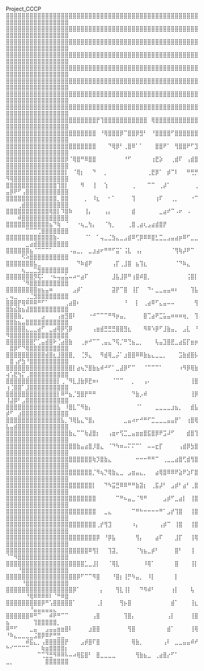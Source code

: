 Project_CCCP
⣿⣿⣿⣿⣿⣿⣿⣿⣿⣿⣿⣿⣿⣿⣿⣿⣿⣿⣿⣿⣿⣿⣿⣿⣿⣿⣿⣿⣿⣿⣿⣿⣿⣿⣿⣿⣿⣿⣿⣿⣿⣿⣿⣿⣿⣿⣿⣿⣿⣿⣿⣿⣿⣿⣿⣿⣿⣿⣿⣿⣿⣿⣿⣿⣿
⣿⣿⣿⣿⣿⣿⣿⣿⣿⣿⣿⣿⣿⣿⣿⣿⣿⣿⣿⣿⣿⣿⣿⣿⣿⣿⣿⣿⣿⣿⣿⣿⣿⣿⣿⣿⣿⣿⣿⣿⣿⣿⣿⣿⣿⣿⣿⣿⣿⣿⣿⣿⣿⣿⣿⣿⣿⣿⣿⣿⣿⣿⣿⣿⣿
⣿⣿⣿⣿⣿⣿⣿⣿⣿⣿⣿⣿⣿⣿⣿⣿⣿⣿⣿⣿⣿⣿⣿⣿⣿⣿⣿⣿⣿⣿⣿⣿⣿⣿⣿⣿⣿⣿⣿⣿⣿⣿⣿⣿⣿⣿⣿⣿⣿⣿⣿⣿⣿⣿⣿⣿⣿⣿⣿⣿⣿⣿⣿⣿⣿
⣿⣿⣿⣿⣿⣿⣿⣿⣿⣿⣿⣿⣿⣿⣿⣿⣿⣿⣿⣿⣿⣿⣿⣿⣿⣿⣿⣿⣿⣿⣿⣿⣿⣿⣿⣿⣿⣿⣿⣿⣿⣿⣿⣿⣿⣿⣿⣿⣿⣿⣿⣿⣿⣿⣿⣿⣿⣿⣿⣿⣿⣿⣿⣿⣿
⣿⣿⣿⣿⣿⣿⣿⣿⣿⣿⣿⣿⣿⣿⣿⣿⣿⣿⣿⣿⣿⣿⣿⣿⣿⣿⣿⣿⣿⣿⣿⣿⣿⣿⣿⣿⣿⣿⣿⣿⣿⣿⣿⣿⣿⣿⣿⣿⣿⣿⣿⣿⣿⣿⣿⣿⣿⣿⣿⣿⣿⣿⣿⣿⣿
⣿⣿⣿⣿⣿⣿⣿⣿⣿⣿⣿⣿⣿⣿⣿⣿⣿⣿⣿⣿⣿⣿⣿⣿⣿⣿⣿⣿⣿⣿⣿⣿⣿⣿⣿⣿⣿⣿⣿⣿⣿⣿⣿⣿⣿⣿⣿⣿⣿⣿⣿⣿⣿⣿⣿⣿⣿⣿⣿⣿⣿⣿⣿⣿⣿
⣿⣿⣿⣿⣿⣿⣿⣿⣿⣿⣿⣿⣿⣿⣿⣿⣿⣿⣿⣿⣿⣿⣿⣿⣿⣿⣿⣿⣿⣿⣿⣿⣿⣿⣿⣿⣿⣿⣿⣿⣿⣿⣿⣿⣿⣿⣿⣿⣿⣿⣿⣿⣿⣿⣿⣿⣿⣿⣿⣿⣿⣿⣿⣿⣿
⣿⣿⣿⣿⣿⣿⣿⣿⣿⣿⣿⣿⣿⣿⣿⣿⣿⣿⣿⣿⣿⣿⣿⣿⣿⣿⣿⣿⣿⣿⣿⣿⣿⣿⣿⣿⣿⣿⣿⣿⣿⣿⣿⣿⣿⣿⣿⣿⣿⣿⣿⣿⣿⣿⣿⣿⣿⣿⣿⣿⣿⣿⣿⣿⣿
⣿⣿⣿⣿⣿⣿⣿⣿⣿⣿⣿⣿⣿⣿⣿⣿⣿⣿⣿⣿⣿⣿⣿⡟⢹⣿⣿⣿⣿⣿⣿⣿⣿⣿⣿⣿⠀⢿⣿⣿⣿⣿⣿⣿⣿⣿⣿⣿⣿⣿⣿⣿⣿⣿⣿⣿⣿⣿⣿⣿⣿⣿⣿⣿⣿
⣿⣿⣿⣿⣿⣿⣿⣿⣿⣿⣿⣿⣿⣿⣿⣿⣿⣿⣿⣿⣿⣿⣿⠀⠘⢿⣿⣿⣿⡿⠉⣿⣿⡿⣻⠃⠀⠘⣿⣿⣿⣿⠋⣿⣿⣿⣿⣿⣿⣿⣿⣿⣿⣿⣿⣿⣿⣿⣿⣿⣿⣿⣿⣿⣿
⣿⣿⣿⣿⣿⣿⣿⣿⣿⣿⣿⣿⣿⣿⣿⣿⣿⣿⣿⣿⣿⣿⣿⠀⠀⠀⠙⢿⡿⠃⢀⣿⠿⠁⠁⠀⠀⠀⣿⣿⠟⠁⠀⢻⣿⣿⠟⠋⣹⣿⣿⣿⣿⣿⣿⣿⣿⣿⣿⣿⣿⣿⣿⣿⣿
⣿⣿⣿⣿⣿⣿⣿⣿⣿⣿⣿⣿⣿⣿⣿⡿⠈⢿⣿⠛⠿⣿⣿⠀⠀⠀⠀⠀⠀⠀⠘⠋⠀⠀⠀⠀⠀⢰⣟⡵⠀⠀⢀⣾⠏⠀⢠⣾⣿⣿⣿⣿⣿⣿⣿⣿⣿⣿⣿⣿⣿⣿⣿⣿⣿
⣿⣿⣿⣿⣿⣿⣿⣿⣿⣿⣿⣿⣿⣿⣿⡇⠀⠈⢿⡆⠀⠀⠙⠀⠀⡀⠀⠀⠀⠀⠀⠀⠀⠀⠀⠀⢀⣟⡿⠁⠀⡾⠉⠇⠀⠀⠛⢛⡛⠻⢿⣿⣿⣿⣿⣿⣿⣿⣿⣿⣿⣿⣿⣿⣿
⣿⣿⣿⣿⣿⣿⣿⣿⣿⣿⣿⣿⣿⢹⣿⡇⠀⠀⠀⠻⠀⠀⢸⠀⠀⢱⠀⠀⠀⠀⠀⠀⢀⠀⠀⠀⠉⠉⠀⢀⡼⠁⠀⠀⠀⠀⠀⠀⢀⣤⡿⠟⠋⢠⣿⣿⣿⣿⣿⣿⣿⣿⣿⣿⣿
⣿⣿⣿⣿⣿⣿⣿⣿⣿⣿⣿⣿⣿⡀⣿⣿⠀⠀⠀⠀⡀⠀⠸⣆⠀⠀⠂⠁⠀⠀⠀⠀⢹⠀⠀⠀⠀⠀⢰⠏⠀⠀⢀⡀⠀⠀⠀⠐⠉⠀⠀⠀⢀⣾⣿⣿⣿⣿⣿⣿⣿⣿⣿⣿⣿
⣿⣿⣿⣿⣿⣿⣿⣿⣿⣿⣿⢿⣿⡇⠹⣿⠷⠀⠀⠀⢸⡄⠀⠀⠀⢠⡄⠀⠀⠀⠀⠀⣾⠀⠀⠀⠀⠀⠀⣀⣴⠞⠉⠠⠖⠀⠠⠀⠀⠀⠀⠀⠾⣿⣿⣿⣿⣿⣿⣿⣿⣿⣿⣿⣿
⣿⣿⣿⣿⣿⣿⣿⣿⣿⣿⣿⣦⠙⢷⠀⠈⠀⠀⠐⢦⣀⢳⡄⠀⠀⠈⢳⡀⠀⠀⠀⢀⣿⢀⣴⢆⣠⣴⣾⣿⡟⠀⠀⠀⠀⠀⠀⠀⠀⠀⠀⠀⠀⠀⠉⠉⠉⢉⣿⣿⣿⣿⣿⣿⣿
⣿⣿⣿⣿⣿⣿⣿⣿⣿⣿⣿⣿⣷⠄⠀⠀⠀⠀⠀⠀⠈⠁⠀⠁⢤⣀⣈⣳⣄⣀⣠⣾⠿⢋⡿⠿⠿⣿⣃⣉⣀⣠⣤⣴⡶⠿⠋⣀⣀⠀⠀⠀⠀⠀⣀⣴⣾⣿⣿⣿⣿⣿⣿⣿⣿
⣿⣿⣿⣿⣿⣿⣦⠈⠉⠉⠉⠁⠀⠀⠀⠀⠠⣤⣀⡀⠀⣀⣰⣴⠖⠛⠛⠋⣭⠁⢨⣇⠀⢠⡄⠀⠀⠀⠀⠀⠀⠀⠈⢻⢷⡼⠟⠉⠀⠀⠀⠀⠀⠫⠵⣿⣿⣿⣿⣿⣿⣿⣿⣿⣿
⣿⣿⣿⣿⣿⣿⣿⣧⣀⠀⠀⠀⠀⠀⠀⠀⠀⠀⠙⠷⣾⠟⠀⠀⠀⠀⠀⢠⡏⢀⣸⣿⠀⣦⢹⣆⠀⠀⠀⠀⠀⠀⠀⠈⠙⠷⣄⠀⠀⠀⠀⠀⠀⢦⣀⣀⣉⣻⣿⣿⣿⣿⣿⣿⣿
⣿⣿⣿⣿⣿⣿⣿⡻⢯⠅⠀⠐⠦⢤⣤⣥⠤⠴⠒⣴⠏⠀⠀⠀⠀⠀⠀⣸⣧⣸⡿⠛⢰⣿⠾⣿⡀⠀⠀⠀⠀⠀⠀⠀⠀⠀⢨⣿⡇⠀⠀⠀⠀⠈⠻⣿⣿⣿⣿⣿⣿⣿⣿⣿⣿
⣿⣿⣿⣿⣿⣿⣿⣿⣶⣦⣤⠶⠀⠀⠀⠀⠀⣠⡾⠁⠀⠀⠀⠀⠀⠀⠀⣽⡟⠉⣿⠀⢸⡏⠀⠀⠙⠂⣀⣀⣤⣤⠶⠆⠀⠀⠀⢹⣧⡀⢤⣀⠀⠀⢀⣈⣻⣿⣿⣿⣿⣿⣿⣿⣿
⣿⣿⣿⡟⢿⠿⠿⠿⠛⠋⠁⠀⠀⠀⠀⢀⣴⣿⠆⠀⠀⠀⠀⠀⠀⠀⠀⠀⠀⠀⠘⠀⠀⡇⠀⢀⣴⠿⠋⣄⣤⠤⠤⠀⠀⠀⠀⠀⢻⣿⣷⣮⣷⣦⣼⣿⣿⣿⣿⣿⣿⣿⣿⣿⣿
⣿⣿⣿⣷⡀⠀⠀⠀⠀⣠⠀⠀⠀⢠⣶⣻⣿⠇⠀⠀⠀⠐⠚⠉⠉⠉⠛⠻⡶⣤⡀⠀⠀⠀⠀⣿⢉⣴⠟⣉⣥⣤⠶⠶⠶⢶⡀⠀⢹⣿⣿⣷⣦⣤⣿⣿⣿⣿⣿⣿⣿⣿⣿⣿⣿
⣿⣿⣿⣿⣿⣄⣀⣀⣴⠋⠀⣀⣴⢿⡿⢫⡿⠀⠀⠀⠀⠀⢠⣶⣾⣛⣛⣛⣿⣿⣻⣆⠀⠀⠀⠻⠿⠱⡿⠋⣸⣷⣤⡀⠀⣠⣇⠀⠘⠻⣿⣿⣿⣿⣿⣿⣿⣿⣿⣿⣿⣿⣿⣿⣿
⣿⣿⣿⣿⣿⣿⣿⡋⢁⣤⣾⣿⠗⢈⣴⣿⣷⠀⠀⢀⡶⠚⠉⠉⢀⣤⣄⠙⢯⡈⠛⢙⣦⣀⡀⠀⠀⠀⢧⣤⣹⣿⣟⣀⣴⣯⡏⣶⡶⠀⣿⡿⠋⠙⢿⣿⣿⣿⣿⣿⣿⣿⣿⣿⣿
⣿⣿⣿⣿⣿⣿⣿⣿⣿⣿⣾⣿⣆⣸⣿⣿⣿⡀⠀⢈⡻⣄⠀⠀⠻⣾⢿⣀⡬⠁⣰⣿⣿⠿⠿⣷⣦⣄⣀⣀⡀⠀⠀⠀⣩⣷⣾⣿⡧⠀⣿⢠⡞⣳⠘⣿⣿⣿⣿⣿⣿⣿⣿⣿⣿
⣿⣿⣿⣿⣿⣿⣿⣿⣿⣿⣿⣿⣿⣿⣿⣿⣿⡇⣴⢦⡙⣿⣷⣦⠾⠚⠋⠁⣀⣼⡿⠋⠉⠀⠀⠈⠉⠉⠉⠁⠀⠀⠀⠀⠰⠻⡿⢿⣷⢴⢡⣟⢳⡍⢀⣿⣿⣿⣿⣿⣿⣿⣿⣿⣿
⣿⣿⣿⣿⣿⣿⣿⣿⣿⣿⣿⣿⣿⡇⢀⠈⠻⣇⣸⣷⡿⣟⠶⠆⠀⠀⠀⠈⠉⠉⠀⠀⡀⠀⠀⢠⠄⠀⠀⠀⠀⠀⠀⠀⠀⠀⠀⢸⣿⢰⢈⣿⣿⠁⣸⣿⣿⣿⣿⣿⣿⣿⣿⣿⣿
⣿⣿⣿⣿⣿⣿⣿⣿⣿⣿⣿⣿⣿⡇⠿⠛⣦⡈⣻⣿⡟⠛⠛⠀⠀⠀⠀⠀⠀⠀⠀⠀⠙⣷⡠⠾⠀⠀⠀⠀⠀⠀⠀⠀⠀⠀⠀⢸⡿⢸⣼⡿⠃⣠⣿⣿⣿⣿⣿⣿⣿⣿⣿⣿⣿
⣿⣿⣿⣿⣿⣿⣿⣿⣿⣿⣿⣿⣿⣧⠀⠸⣿⣇⠉⠻⣷⡄⠀⠀⠀⠀⠀⠀⠀⠀⠀⠀⠀⠈⠁⠀⠀⠀⣀⣀⣀⣀⣰⣦⡀⠀⠀⣾⣧⡾⠋⠀⣰⣿⣿⣿⣿⣿⣿⣿⣿⣿⣿⣿⣿
⣿⣿⣿⣿⣿⣿⣿⣿⣿⣿⣿⣿⣿⣿⣧⡀⠹⢿⣧⣄⠙⣿⡄⠀⠀⠀⠀⠀⠀⠀⣀⣤⠴⠖⠚⠛⠋⣉⣀⣀⣀⣤⣤⡟⠁⠀⢰⣿⢿⣧⣤⣾⣿⣿⣿⣿⣿⣿⣿⣿⣿⣿⣿⣿⣿
⣿⣿⣿⣿⣿⣿⣿⣿⣿⣿⣿⣿⣿⣿⣿⣿⣷⣄⠉⠉⢷⣼⣿⡆⠀⠀⢠⣶⠖⢫⣉⣀⣤⣶⣶⣿⣯⣿⡿⠟⣩⠼⠋⠀⠀⠀⣾⣿⢹⣿⣿⣿⣿⣿⣿⣿⣿⣿⣿⣿⣿⣿⣿⣿⣿
⣿⣿⣿⣿⣿⣿⣿⣿⣿⣿⣿⣿⣿⣿⣿⣿⣿⣿⣷⣤⣴⣿⡸⣿⣄⠀⠈⠙⠳⠶⠤⠍⠍⠉⠁⠀⠤⠤⣖⡏⠀⠀⠀⠀⢠⣾⡿⣳⣿⣿⣿⣿⣿⣿⣿⣿⣿⣿⣿⣿⣿⣿⣿⣿⣿
⣿⣿⣿⣿⣿⣿⣿⣿⣿⣿⣿⣿⣿⣿⣿⣿⣿⣿⣿⣿⣿⣿⢷⡹⣿⣷⣄⠀⠀⠀⠀⠀⠀⠒⠒⠒⠛⠛⠉⠀⢀⣀⣀⣴⣿⢋⣾⢻⣿⣿⣿⣿⣿⣿⣿⣿⣿⣿⣿⣿⣿⣿⣿⣿⣿
⣿⣿⣿⣿⣿⣿⣿⣿⣿⣿⣿⣿⣿⣿⣿⣿⣿⣿⣿⣿⣿⣿⡈⠻⢦⡙⢿⣷⣄⣀⠀⣠⣶⣤⣄⡀⠀⠀⣴⢿⣿⠿⠿⠟⣵⠟⣱⠏⣿⣿⣿⣿⣿⣿⣿⣿⣿⣿⣿⣿⣿⣿⣿⣿⣿
⣿⣿⣿⣿⣿⣿⣿⣿⣿⣿⣿⣿⣿⣿⣿⣿⣿⣿⣿⣿⣿⣿⡇⠀⠀⠙⠳⣭⣛⠿⠿⠛⠛⣷⣽⡆⠀⢀⣯⡼⠃⠀⣠⡾⠃⣴⠃⢀⣿⣿⣿⣿⣿⣿⣿⣿⣿⣿⣿⣿⣿⣿⣿⣿⣿
⣿⣿⣿⣿⣿⣿⣿⣿⣿⣿⣿⣿⣿⣿⣿⣿⣿⣿⣿⣿⣿⣿⣿⠀⠀⠀⠀⠀⠉⠛⠦⣤⣀⠈⠻⠛⠀⠀⠀⠀⣠⡾⠋⣀⣴⡇⠀⢸⣿⣿⣿⣿⣿⣿⣿⣿⣿⣿⣿⣿⣿⣿⣿⣿⣿
⣿⣿⣿⣿⣿⣿⣿⣿⣿⣿⣿⣿⣿⣿⣿⣿⣿⣿⣿⣿⣿⣿⣿⠀⠀⣀⣄⠀⠀⠀⠀⠀⠉⠛⠓⠒⠒⠒⠒⠛⠁⣠⡞⢹⣿⠀⠀⢸⣿⣿⣿⣿⣿⣿⣿⣿⣿⣿⣿⣿⣿⣿⣿⣿⣿
⣿⣿⣿⣿⣿⣿⣿⣿⣿⣿⣿⣿⣿⣿⣿⣿⣿⣿⣿⣿⣿⣿⣿⢀⡞⢻⣹⠀⠀⠀⠀⠀⠰⡄⠀⠀⠀⠀⠀⢠⡾⠉⠀⢸⣿⠀⠀⢸⣿⣿⣿⣿⣿⣿⣿⣿⣿⣿⣿⣿⣿⣿⣿⣿⣿
⣿⣿⣿⣿⣿⣿⣿⣿⣿⣿⣿⣿⣿⣿⣿⣿⣿⣿⣿⣿⣿⣿⣿⡿⠀⠘⡿⣧⠀⠀⠀⠀⠀⢻⡄⠀⠀⠀⣴⠏⠀⠀⠀⣸⡏⠀⠀⢸⢿⣿⣿⣿⣿⣿⣿⣿⣿⣿⣿⣿⣿⣿⣿⣿⣿
⣿⣿⣿⣿⣿⣿⣿⣿⣿⣿⣿⣿⣿⣿⣿⣿⣿⣿⣿⣿⣿⠿⢻⡇⠀⠀⢹⣽⡀⠀⠀⠀⠀⠈⢳⣦⣀⡾⠃⠀⠀⠀⠀⣿⠃⠀⠀⢸⠀⠈⠉⠻⣿⣿⣿⣿⣿⣿⣿⣿⣿⣿⣿⣿⣿
⣿⣿⣿⣿⣿⣿⣿⣿⣿⣿⣿⣿⣿⣿⣿⣿⣿⣿⣿⣿⣁⣀⣸⡇⠀⠀⠈⢿⣇⠀⠀⠀⠀⠀⠀⠸⢿⠁⠀⠀⠀⠀⠀⣿⠀⠀⠀⢸⡇⠀⠀⠀⠘⣿⣿⣿⣿⣿⣿⣿⣿⣿⣿⣿⣿
⣿⣿⣿⣿⣿⣿⣿⣿⣿⣿⣿⣿⣿⣿⣿⣿⣿⣿⡿⠋⠉⠉⠻⣿⠀⠀⠀⠘⣿⡆⢸⡛⠳⣤⡀⠀⠸⡇⠀⠀⠀⠀⠀⡇⠀⠀⠀⠀⠀⠀⠀⠀⠀⠘⣿⣿⣿⣿⣿⣿⣿⣿⣿⣿⣿
⣿⣿⣿⣿⣿⣿⣿⣿⣿⣿⣿⣿⣿⣿⣿⣿⣿⡿⠁⠀⠀⠀⠀⠀⡄⠀⠀⠀⢻⣇⢸⡇⠀⠀⠙⠻⠾⠃⠀⠀⠀⠀⢰⡇⠀⠀⠀⢧⠀⠀⠀⠀⠀⠀⠘⢿⠿⠿⠿⠿⠇⠈⠛⠿⣿
⣿⣿⣿⣿⣿⣿⣿⣿⣿⡿⠛⢡⣿⣿⣿⣿⣿⠁⠀⠀⠀⠀⠀⢀⡇⠀⠀⠀⠀⢻⡦⣿⠀⠀⠀⠀⠀⠀⠀⠀⠀⠀⣾⠁⠀⠀⠀⢸⣆⠀⠀⠀⠀⠀⠀⠘⣤⣤⣤⣤⣤⣄⠀⠀⠀
⣿⣿⣿⣿⣿⣿⠿⠛⠉⠀⠀⠾⠟⠛⠉⠉⠀⠀⠀⠀⠀⠀⢠⣿⠀⠀⠀⠀⠀⠀⢹⣿⡄⠀⠀⠀⠀⠀⠀⠀⠀⢠⡇⠀⠀⠀⠀⢸⣿⣦⠀⠀⠀⠀⠀⠀⢹⣿⣿⣿⣿⣿⡀⠀⠀
⠿⠛⠋⠀⠀⠀⣀⣤⠀⠀⣠⣤⣤⣶⣶⣿⠇⠀⠀⠀⠀⣰⣿⣿⠀⠀⠀⠀⠀⠀⠀⢻⣿⠀⠀⠀⠀⠀⠀⠀⠀⣾⠁⠀⠀⠀⠀⢸⢿⠘⠷⣄⣀⣀⣀⣀⣨⣿⡿⠿⠟⠛⣛⣀⠀
⠀⠀⠀⠀⠀⠾⣯⣄⡀⢠⣿⣿⣿⣿⣿⡟⠀⠀⠀⣠⡾⣿⠏⣿⠀⠀⠀⠀⠀⠀⠀⠀⢿⣷⡀⠀⠀⠀⠀⠀⢠⠇⠀⣀⣀⣤⣤⠾⠞⠓⠊⠉⠉⠉⠉⠀⠀⠀⢷⣶⣿⣿⣿⣿⡆
⠀⠀⠀⠀⠀⠀⠀⠀⠉⢉⣙⣛⠻⠿⠿⠧⠤⠴⢿⣯⣿⠃⠀⣿⣀⣀⣀⣀⠀⠀⠀⠀⠀⢻⣷⣦⣀⠀⢀⣴⣿⡔⠋⠁⠀⠀⠀⠀⠀⣀⡀⠀⠀⠀⠀⠀⠀⠀⠀⣿⣿⣿⣿⣿⣿
